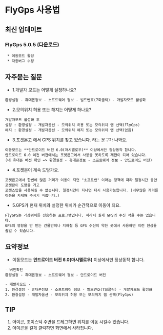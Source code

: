 # FlyGps 사용법
## 최신 업데이트
### FlyGps 5.0.5 ([다운로드](https://github.com/SamBoKing/Secret/raw/master/FlyGps_5.0.5.apk))
  ```
  * 이동모드 활성
  * 각종버그 수정
 ```
## 자주묻는 질문
 * 1.개발자 모드는 어떻게 설정하나요?
 ```
 환경설정 - 휴대폰정보 - 소프트웨어 정보 - 빌드번호(7회클릭) - 개발자모드 활성화
 ```
 * 2.모의위치 허용 또는 해지는 어떻게 하나요?
 ```
 개발자모드 활성화 후 
 설정 : 환경설정 - 개발자옵션 - 모의위치 허용 또는 모의위치 앱 선택(FlyGps)
 해지 : 환경설정 - 개발자옵션 - 모의위치 해지 또는 모의위치 앱 선택(없음)
 ```
 * 3.포켓몬고 에서 GPS 위치를 찾고 있습니다. 라는 문구가 나와요.
 ```
 이동모드는 **안드로이드 버전 6.0(마시멜로우)** 이상에서만 정상동작 합니다.
 안드로이드 6.0 이전 버전에서는 포켓몬고에서 사용을 못하도록 제한이 되어 있습니다.
 (내 휴대폰 버전 확인 => 환경설정 - 휴대폰정보 - 소프트웨어 정보 - 안드로이드 버전)
 ```
 * 4.포켓몬이 계속 도망가요.
 ```
 포켓몬고에서 한번에 많은 거리가 이동이 되면 "소프트밴" 이라는 정책에 따라 일정시간 동안 포켓몬이 도망을 가고
 포켓스탑을 사용하실 수 없습니다. 일정시간이 지나면 다시 사용가능합니다. (너무많은 거리를 이동을 자제해 주시기 바랍니다.)
 ```
 * 5.GPS가 현재 위치와 설정한 위치가 순간적으로 이동이 되요.
 ```
 FlyGPS는 가상위치를 전송하는 프로그램입니다. 따라서 실제 GPS의 수신 막을 수는 없습니다. 
 GPS의 영향을 안 받는 건물안이나 지하철 등 GPS 수신이 약한 곳에서 사용하면 이런 현상을 줄일 수 있습니다.
 ```
 
 ## 요약정보
 * 이동모드는 **안드로이드 버전 6.0(마시멜로우)** 이상에서만 정상동작 합니다.
 ```
 - 버전확인 -
 환경설정 - 휴대폰정보 - 소프트웨어 정보 - 안드로이드 버전
 
 - 개발자모드 -
 1. 환경설정 - 휴대폰정보 - 소프트웨어 정보 - 빌드번호(7회클릭) - 개발자모드 활성화
 2. 환경설정 - 개발자옵션 - 모의위치 허용 또는 모의위치 앱 선택(FlyGps)
 ```
 
 ## TIP
 1. 아이콘, 조이스틱 주변을 드레그하면 위치를 이동 시킬수 있습니다.
 2. 아이콘을 길게 클릭하면 화면에서 사라집니다.
